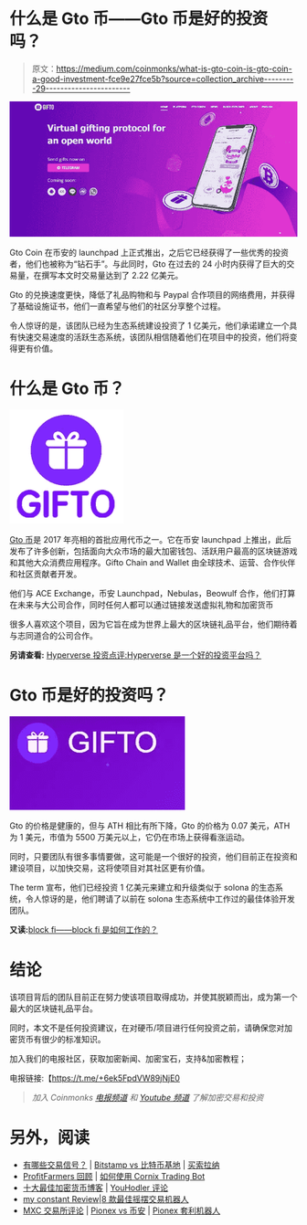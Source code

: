 # 什么是 Gto 币——Gto 币是好的投资吗？

> 原文：<https://medium.com/coinmonks/what-is-gto-coin-is-gto-coin-a-good-investment-fce9e27fce5b?source=collection_archive---------29----------------------->

![](img/5b746e42e2c2b82afeecff6a53891ec2.png)

Gto Coin 在币安的 launchpad 上正式推出，之后它已经获得了一些优秀的投资者，他们也被称为“钻石手”。与此同时，Gto 在过去的 24 小时内获得了巨大的交易量，在撰写本文时交易量达到了 2.22 亿美元。

Gto 的兑换速度更快，降低了礼品购物和与 Paypal 合作项目的网络费用，并获得了基础设施证书，他们一直希望与他们的社区分享整个过程。

令人惊讶的是，该团队已经为生态系统建设投资了 1 亿美元，他们承诺建立一个具有快速交易速度的活跃生态系统，该团队相信随着他们在项目中的投资，他们将变得更有价值。

# 什么是 Gto 币？

![](img/4f8782e6f0924dac9f7a1ef64d0d34c9.png)

[Gto 币](https://gifto.io)是 2017 年亮相的首批应用代币之一。它在币安 launchpad 上推出，此后发布了许多创新，包括面向大众市场的最大加密钱包、活跃用户最高的区块链游戏和其他大众消费应用程序。Gifto Chain and Wallet 由全球技术、运营、合作伙伴和社区贡献者开发。

他们与 ACE Exchange，币安 Launchpad，Nebulas，Beowulf 合作，他们打算在未来与大公司合作，同时任何人都可以通过链接发送虚拟礼物和加密货币

很多人喜欢这个项目，因为它旨在成为世界上最大的区块链礼品平台，他们期待着与志同道合的公司合作。

**另请查看:** [Hyperverse 投资点评:Hyperverse 是一个好的投资平台吗？](https://link.medium.com/zJGZju7LTob)

# Gto 币是好的投资吗？

![](img/bf9ca9c02fe4bbc6c16097c58459bcfb.png)

Gto 的价格是健康的，但与 ATH 相比有所下降，Gto 的价格为 0.07 美元，ATH 为 1 美元，市值为 5500 万美元以上，它仍在市场上获得看涨运动。

同时，只要团队有很多事情要做，这可能是一个很好的投资，他们目前正在投资和建设项目，以加快交易，这将使项目对其社区更有价值。

The term 宣布，他们已经投资 1 亿美元来建立和升级类似于 solona 的生态系统，令人惊讶的是，他们聘请了以前在 solona 生态系统中工作过的最佳体验开发团队。

**又读:**[block fi——block fi 是如何工作的？](https://link.medium.com/nojp0GdMTob)

# 结论

该项目背后的团队目前正在努力使该项目取得成功，并使其脱颖而出，成为第一个最大的区块链礼品平台。

同时，本文不是任何投资建议，在对硬币/项目进行任何投资之前，请确保您对加密货币有很少的标准知识。

加入我们的电报社区，获取加密新闻、加密宝石，支持&加密教程；

电报链接:【https://t.me/+6ek5FpdVW89jNjE0 

> *加入 Coinmonks* [*电报频道*](https://t.me/coincodecap) *和* [*Youtube 频道*](https://www.youtube.com/c/coinmonks/videos) *了解加密交易和投资*

# 另外，阅读

*   [有哪些交易信号？](https://coincodecap.com/trading-signal) | [Bitstamp vs 比特币基地](https://coincodecap.com/bitstamp-coinbase) | [买索拉纳](https://coincodecap.com/buy-solana)
*   [ProfitFarmers 回顾](https://coincodecap.com/profitfarmers-review) | [如何使用 Cornix Trading Bot](https://coincodecap.com/cornix-trading-bot)
*   [十大最佳加密货币博客](https://coincodecap.com/best-cryptocurrency-blogs) | [YouHodler 评论](https://coincodecap.com/youhodler-review)
*   [my constant Review](https://coincodecap.com/myconstant-review)|[8 款最佳摇摆交易机器人](https://coincodecap.com/best-swing-trading-bots)
*   [MXC 交易所评论](/coinmonks/mxc-exchange-review-3af0ec1cba8c) | [Pionex vs 币安](https://coincodecap.com/pionex-vs-binance) | [Pionex 套利机器人](https://coincodecap.com/pionex-arbitrage-bot)